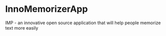 # InnoMemorizerApp
IMP - an innovative open source application that will help people memorize text more easily